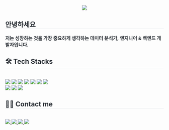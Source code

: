 <div align="center">
  <img src="https://capsule-render.vercel.app/api?type=wave&color=auto&height=180&text=%20Welcome%20to%20Chanho's%20git&animation=fadeIn&fontColor=000000&fontSize=60" />
</div>

<div style="text-align: left;"> 
  <h2 style="border-bottom: 1px solid #d8dee4; color: #282d33;"> 안녕하세요 </h2>  
  <div style="font-weight: 700; font-size: 15px; text-align: left; color: #282d33;">
    저는 성장하는 것을 가장 중요하게 생각하는 데이터 분석가, 엔지니어 & 백엔드 개발자입니다.
  </div> 
</div>

<div style="text-align: left;">
  <h2 style="border-bottom: 1px solid #d8dee4; color: #282d33;"> 🛠️ Tech Stacks </h2><br>
  <div style="text-align: left;">
    <img src="https://img.shields.io/badge/amazon%20aws-%23232F3E.svg?&style=for-the-badge&logo=amazon%20aws&logoColor=white" />
    <img src="https://img.shields.io/badge/Amazon%20S3-569A31?style=for-the-badge&logo=amazons3&logoColor=white">
    <img src="https://img.shields.io/badge/Discord-5865F2?style=for-the-badge&logo=discord&logoColor=white">
    <img src="https://img.shields.io/badge/Django-092E20?style=for-the-badge&logo=django&logoColor=white">
    <img src="https://img.shields.io/badge/Git-F05032?style=for-the-badge&logo=git&logoColor=white">
    <img src="https://img.shields.io/badge/Python-3776AB?style=for-the-badge&logo=python&logoColor=white">
    <img src="https://img.shields.io/badge/Oracle-F80000?style=for-the-badge&logo=oracle&logoColor=white">
    <br>
    <img src="https://img.shields.io/badge/Java-007396?style=for-the-badge&logo=java&logoColor=white">
    <img src="https://img.shields.io/badge/slack-%234A154B.svg?&style=for-the-badge&logo=slack&logoColor=white" />
<img src="https://img.shields.io/badge/fastapi-%23009688.svg?&style=for-the-badge&logo=fastapi&logoColor=white" />
  </div>
</div>

<div style="text-align: left;">
  <h2 style="border-bottom: 1px solid #d8dee4; color: #282d33;"> 🧑‍💻 Contact me </h2><br>
  <div style="text-align: left;">
    <a href="https://www.instagram.com/nerdy_er" target="_blank">
      <img src="https://img.shields.io/badge/Instagram-E4405F?style=for-the-badge&logo=instagram&logoColor=white">
    </a>
    <a href="https://velog.io/@kkch9805/posts" target="_blank">
      <img src="https://img.shields.io/badge/Velog-20C997?style=for-the-badge&logo=velog&logoColor=white">
    </a>
    <a href="mailto:k49441503@gmail.com">
      <img src="https://img.shields.io/badge/Gmail-EA4335?style=for-the-badge&logo=gmail&logoColor=white">
    </a>
    <a href="https://www.notion.so/23db8bbd7c9c809fadafdb088703b4a5" target="_blank">
      <img src="https://img.shields.io/badge/Notion-000000?style=for-the-badge&logo=notion&logoColor=white">
    </a>
  </div><br>
</div>
